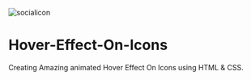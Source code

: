 ![socialicon](https://github.com/codeaashu/Hover-Effect-On-Icons/assets/130897584/8a89c5ed-554e-46ec-8b56-e3b8f49697de)
# Hover-Effect-On-Icons
Creating Amazing animated Hover Effect On Icons using HTML &amp; CSS.
